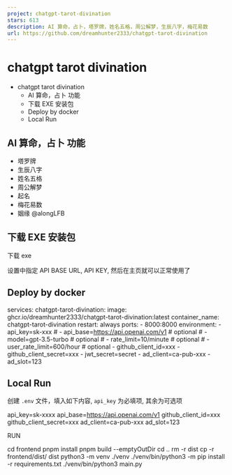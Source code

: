 ```yaml
---
project: chatgpt-tarot-divination
stars: 613
description: AI 算命，占卜，塔罗牌，姓名五格，周公解梦，生辰八字，梅花易数
url: https://github.com/dreamhunter2333/chatgpt-tarot-divination
---
```


chatgpt tarot divination
========================

-   chatgpt tarot divination
    -   AI 算命，占卜 功能
    -   下载 EXE 安装包
    -   Deploy by docker
    -   Local Run

AI 算命，占卜 功能
-----------

-   塔罗牌
-   生辰八字
-   姓名五格
-   周公解梦
-   起名
-   梅花易数
-   姻缘 @alongLFB

下载 EXE 安装包
----------

下载 exe

设置中指定 API BASE URL, API KEY, 然后在主页就可以正常使用了

Deploy by docker
----------------

services:
  chatgpt-tarot-divination:
    image: ghcr.io/dreamhunter2333/chatgpt-tarot-divination:latest
    container\_name: chatgpt-tarot-divination
    restart: always
    ports:
      - 8000:8000
    environment:
      - api\_key=sk-xxx
      # - api\_base=https://api.openai.com/v1 # optional
      # - model=gpt-3.5-turbo # optional
      # - rate\_limit=10/minute # optional
      # - user\_rate\_limit=600/hour # optional
      - github\_client\_id=xxx
      - github\_client\_secret=xxx
      - jwt\_secret=secret
      - ad\_client=ca-pub-xxx
      - ad\_slot=123

Local Run
---------

创建 `.env` 文件，填入如下内容, `api_key` 为必填项, 其余为可选项

api\_key=sk-xxxx
api\_base=https://api.openai.com/v1
github\_client\_id=xxx
github\_client\_secret=xxx
ad\_client=ca-pub-xxx
ad\_slot=123

RUN

cd frontend
pnpm install
pnpm build --emptyOutDir
cd ..
rm -r dist
cp -r frontend/dist/ dist
python3 -m venv ./venv
./venv/bin/python3 -m pip install -r requirements.txt
./venv/bin/python3 main.py
